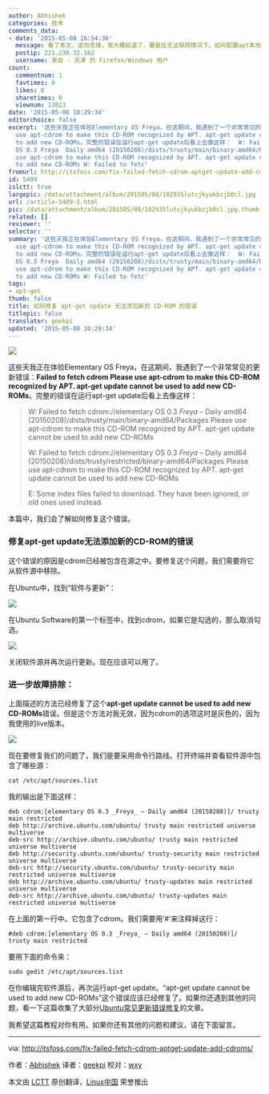 ```yaml
---
author: Abhishek
categories: 技术
comments_data:
- date: '2015-05-08 16:54:36'
  message: 看了本文，逆向思维，我大概知道了，要是在无法联网情况下，如何配置apt本地源
  postip: 221.238.32.162
  username: 来自 - 天津 的 Firefox/Windows 用户
count:
  commentnum: 1
  favtimes: 0
  likes: 0
  sharetimes: 0
  viewnum: 13823
date: '2015-05-08 10:29:34'
editorchoice: false
excerpt: '这些天我正在体验Elementary OS Freya，在这期间，我遇到了一个非常常见的更新错误：Failed to fetch cdrom Please
  use apt-cdrom to make this CD-ROM recognized by APT. apt-get update cannot be used
  to add new CD-ROMs。完整的错误在运行apt-get update后看上去像这样：  W: Failed to fetch cdrom://elementary
  OS 0.3 Freya  Daily amd64 (20150208)/dists/trusty/main/binary-amd64/Packages Please
  use apt-cdrom to make this CD-ROM recognized by APT. apt-get update cannot be used
  to add new CD-ROMs W: Failed to fetc'
fromurl: http://itsfoss.com/fix-failed-fetch-cdrom-aptget-update-add-cdroms/
id: 5409
islctt: true
largepic: /data/attachment/album/201505/08/102935lutcjkyukbzjb0cl.jpg
url: /article-5409-1.html
pic: /data/attachment/album/201505/08/102935lutcjkyukbzjb0cl.jpg.thumb.jpg
related: []
reviewer: ''
selector: ''
summary: '这些天我正在体验Elementary OS Freya，在这期间，我遇到了一个非常常见的更新错误：Failed to fetch cdrom Please
  use apt-cdrom to make this CD-ROM recognized by APT. apt-get update cannot be used
  to add new CD-ROMs。完整的错误在运行apt-get update后看上去像这样：  W: Failed to fetch cdrom://elementary
  OS 0.3 Freya  Daily amd64 (20150208)/dists/trusty/main/binary-amd64/Packages Please
  use apt-cdrom to make this CD-ROM recognized by APT. apt-get update cannot be used
  to add new CD-ROMs W: Failed to fetc'
tags:
- apt-get
thumb: false
title: 如何修复 apt-get update 无法添加新的 CD-ROM 的错误
titlepic: false
translator: geekpi
updated: '2015-05-08 10:29:34'
---
```


![](/data/attachment/album/201505/08/102935lutcjkyukbzjb0cl.jpg)


这些天我正在体验Elementary OS Freya，在这期间，我遇到了一个非常常见的更新错误：**Failed to fetch cdrom Please use apt-cdrom to make this CD-ROM recognized by APT. apt-get update cannot be used to add new CD-ROMs**。完整的错误在运行apt-get update后看上去像这样：



> 
> W: Failed to fetch cdrom://elementary OS 0.3 *Freya* – Daily amd64 (20150208)/dists/trusty/main/binary-amd64/Packages Please use apt-cdrom to make this CD-ROM recognized by APT. apt-get update cannot be used to add new CD-ROMs
> 
> 
> W: Failed to fetch cdrom://elementary OS 0.3 *Freya* – Daily amd64 (20150208)/dists/trusty/restricted/binary-amd64/Packages Please use apt-cdrom to make this CD-ROM recognized by APT. apt-get update cannot be used to add new CD-ROMs
> 
> 
> E: Some index files failed to download. They have been ignored, or old ones used instead.
> 
> 
> 


本篇中，我们会了解如何修复这个错误。


### 修复apt-get update无法添加新的CD-ROM的错误


这个错误的原因是cdrom已经被包含在源之中。要修复这个问题，我们需要将它从软件源中移除。


在Ubuntu中，找到“软件与更新”：


![](/data/attachment/album/201505/08/102935i955dp0ujgtuuu6u.jpg)


在Ubuntu Software的第一个标签中，找到cdrom，如果它是勾选的，那么取消勾选。


![](/data/attachment/album/201505/08/102936kg7s7ktfa7aflkde.jpg)


关闭软件源并再次运行更新。现在应该可以用了。


### 进一步故障排除：


上面描述的方法已经修复了这个**apt-get update cannot be used to add new CD-ROMs**错误。但是这个方法对我无效，因为cdrom的选项这时是灰色的，因为我使用的live版本。


![](/data/attachment/album/201505/08/102936jewm54skws4am4os.png)


现在要修复我们的问题了，我们是要采用命令行路线。打开终端并查看软件源中包含了哪些源：



```
cat /etc/apt/sources.list

```

我的输出是下面这样：



```
deb cdrom:[elementary OS 0.3 _Freya_ – Daily amd64 (20150208)]/ trusty main restricted
deb http://archive.ubuntu.com/ubuntu/ trusty main restricted universe multiverse
deb-src http://archive.ubuntu.com/ubuntu/ trusty main restricted universe multiverse
deb http://security.ubuntu.com/ubuntu/ trusty-security main restricted universe multiverse
deb-src http://security.ubuntu.com/ubuntu/ trusty-security main restricted universe multiverse
deb http://archive.ubuntu.com/ubuntu/ trusty-updates main restricted universe multiverse
deb-src http://archive.ubuntu.com/ubuntu/ trusty-updates main restricted universe multiverse

```

在上面的第一行中。它包含了cdrom。我们需要用‘#’来注释掉这行：



```
#deb cdrom:[elementary OS 0.3 _Freya_ – Daily amd64 (20150208)]/ trusty main restricted

```

要用下面的命令来：



```
sudo gedit /etc/apt/sources.list

```

在你编辑完软件源后，再次运行apt-get update。“apt-get update cannot be used to add new CD-ROMs”这个错误应该已经修复了。如果你还遇到其他的问题，看一下这篇收集了大部分[Ubuntu常见更新错误修复](http://itsfoss.com/fix-update-errors-ubuntu-1404/)的文章。


我希望这篇教程对你有用。如果你还有其他的问题和建议，请在下面留言。




---


via: <http://itsfoss.com/fix-failed-fetch-cdrom-aptget-update-add-cdroms/>


作者：[Abhishek](http://itsfoss.com/author/abhishek/) 译者：[geekpi](https://github.com/geekpi) 校对：[wxy](https://github.com/wxy)


本文由 [LCTT](https://github.com/LCTT/TranslateProject) 原创翻译，[Linux中国](http://linux.cn/) 荣誉推出